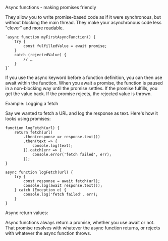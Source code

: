 Async functions - making promises friendly

They allow you to write promise-based code as if it were synchronous, but without blocking the main thread. They make your asynchronous code less "clever" and more readable.

    `async function myFirstAsyncFunction() {
        try {
            const fulfilledValue = await promise;
        }
        catch (rejectedValue) {
            // …
        }
    }`

If you use the async keyword before a function definition, you can then use await within the function. When you await a promise, the function is paused in a non-blocking way until the promise settles. If the promise fulfills, you get the value back. If the promise rejects, the rejected value is thrown.

Example: Logging a fetch

Say we wanted to fetch a URL and log the response as text. Here's how it looks using promises:


    function logFetch(url) {
        return fetch(url)
            .then(response => response.text())
            .then(text => {
                console.log(text);
            }).catch(err => {
                console.error('fetch failed', err);
            });
    }

    async function logFetch(url) {
        try {
            const response = await fetch(url);
            console.log(await response.text());
        } catch (Exception e) {
            console.log('fetch failed', err);
        }
    }


Async return values:

Async functions always return a promise, whether you use await or not.
That promise resolves with whatever the async function returns, or rejects with whatever the async function throws.


